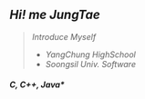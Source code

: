 ## *Hi! me JungTae*
> *Introduce Myself*
>   + *YangChung HighSchool*
>   + *Soongsil Univ. Software*

##### C, C++, Java*

<!--
**JungTaeKwon/JungTaeKwon** is a ✨ _special_ ✨ repository because its `README.md` (this file) appears on your GitHub profile.

Here are some ideas to get you started:

- 🔭 I’m currently working on ...
- 🌱 I’m currently learning ...
- 👯 I’m looking to collaborate on ...
- 🤔 I’m looking for help with ...
- 💬 Ask me about ...
- 📫 How to reach me: ...
- 😄 Pronouns: ...
- ⚡ Fun fact: ...
-->

